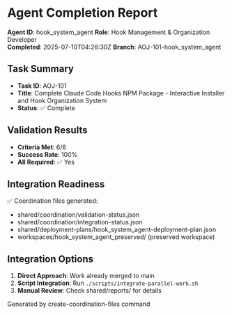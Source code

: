# Agent Completion Report

**Agent ID**: hook_system_agent
**Role**: Hook Management & Organization Developer  
**Completed**: 2025-07-10T04:26:30Z
**Branch**: AOJ-101-hook_system_agent

## Task Summary
- **Task ID**: AOJ-101
- **Title**: Complete Claude Code Hooks NPM Package - Interactive Installer and Hook Organization System
- **Status**: ✅ Complete

## Validation Results
- **Criteria Met**: 6/6
- **Success Rate**: 100%
- **All Required**: ✅ Yes

## Integration Readiness
✅ Coordination files generated:
- shared/coordination/validation-status.json
- shared/coordination/integration-status.json  
- shared/deployment-plans/hook_system_agent-deployment-plan.json
- workspaces/hook_system_agent_preserved/ (preserved workspace)

## Integration Options
1. **Direct Approach**: Work already merged to main
2. **Script Integration**: Run `./scripts/integrate-parallel-work.sh`
3. **Manual Review**: Check shared/reports/ for details

Generated by create-coordination-files command